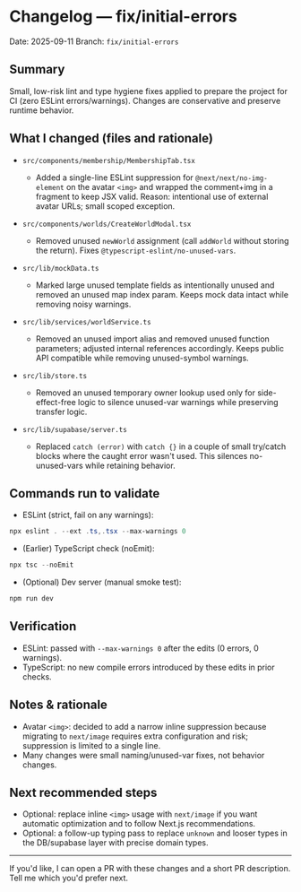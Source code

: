 # Changelog — fix/initial-errors

Date: 2025-09-11
Branch: `fix/initial-errors`

## Summary
Small, low-risk lint and type hygiene fixes applied to prepare the project for CI (zero ESLint errors/warnings). Changes are conservative and preserve runtime behavior.

## What I changed (files and rationale)
- `src/components/membership/MembershipTab.tsx`
  - Added a single-line ESLint suppression for `@next/next/no-img-element` on the avatar `<img>` and wrapped the comment+img in a fragment to keep JSX valid. Reason: intentional use of external avatar URLs; small scoped exception.

- `src/components/worlds/CreateWorldModal.tsx`
  - Removed unused `newWorld` assignment (call `addWorld` without storing the return). Fixes `@typescript-eslint/no-unused-vars`.

- `src/lib/mockData.ts`
  - Marked large unused template fields as intentionally unused and removed an unused map index param. Keeps mock data intact while removing noisy warnings.

- `src/lib/services/worldService.ts`
  - Removed an unused import alias and removed unused function parameters; adjusted internal references accordingly. Keeps public API compatible while removing unused-symbol warnings.

- `src/lib/store.ts`
  - Removed an unused temporary owner lookup used only for side-effect-free logic to silence unused-var warnings while preserving transfer logic.

- `src/lib/supabase/server.ts`
  - Replaced `catch (error)` with `catch {}` in a couple of small try/catch blocks where the caught error wasn't used. This silences no-unused-vars while retaining behavior.

## Commands run to validate
- ESLint (strict, fail on any warnings):

```powershell
npx eslint . --ext .ts,.tsx --max-warnings 0
```

- (Earlier) TypeScript check (noEmit):

```powershell
npx tsc --noEmit
```

- (Optional) Dev server (manual smoke test):

```powershell
npm run dev
```

## Verification
- ESLint: passed with `--max-warnings 0` after the edits (0 errors, 0 warnings).
- TypeScript: no new compile errors introduced by these edits in prior checks.

## Notes & rationale
- Avatar `<img>`: decided to add a narrow inline suppression because migrating to `next/image` requires extra configuration and risk; suppression is limited to a single line.
- Many changes were small naming/unused-var fixes, not behavior changes.

## Next recommended steps
- Optional: replace inline `<img>` usage with `next/image` if you want automatic optimization and to follow Next.js recommendations.
- Optional: a follow-up typing pass to replace `unknown` and looser types in the DB/supabase layer with precise domain types.

---
If you'd like, I can open a PR with these changes and a short PR description. Tell me which you'd prefer next.
